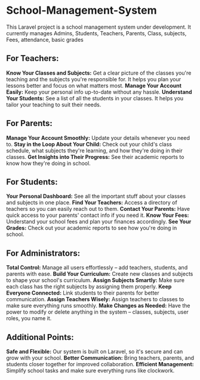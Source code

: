 # School-Management-System
This Laravel project is a school management system under development. It currently manages Admins, Students, Teachers,  Parents, Class, subjects, Fees, attendance, basic grades 
## For Teachers:
**Know Your Classes and Subjects:** Get a clear picture of the classes you're teaching and the subjects you're responsible for. It helps you plan your lessons better and focus on what matters most.
**Manage Your Account Easily:** Keep your personal info up-to-date without any hassle.
**Understand Your Students:** See a list of all the students in your classes. It helps you tailor your teaching to suit their needs.

## For Parents:
**Manage Your Account Smoothly:** Update your details whenever you need to.
**Stay in the Loop About Your Child:** Check out your child's class schedule, what subjects they're learning, and how they're doing in their classes.
**Get Insights into Their Progress:** See their academic reports to know how they're doing in school.

## For Students:
**Your Personal Dashboard:** See all the important stuff about your classes and subjects in one place.
**Find Your Teachers:** Access a directory of teachers so you can easily reach out to them.
**Contact Your Parents:** Have quick access to your parents' contact info if you need it.
**Know Your Fees:** Understand your school fees and plan your finances accordingly.
**See Your Grades:** Check out your academic reports to see how you're doing in school.

## For Administrators:
**Total Control:** Manage all users effortlessly – add teachers, students, and parents with ease.
**Build Your Curriculum:** Create new classes and subjects to shape your school's curriculum.
**Assign Subjects Smartly:** Make sure each class has the right subjects by assigning them properly.
**Keep Everyone Connected:** Link students to their parents for better communication.
**Assign Teachers Wisely:** Assign teachers to classes to make sure everything runs smoothly.
**Make Changes as Needed:** Have the power to modify or delete anything in the system – classes, subjects, user roles, you name it.

## Additional Points:
**Safe and Flexible:** Our system is built on Laravel, so it's secure and can grow with your school.
**Better Communication:** Bring teachers, parents, and students closer together for improved collaboration.
**Efficient Management:** Simplify school tasks and make sure everything runs like clockwork.
